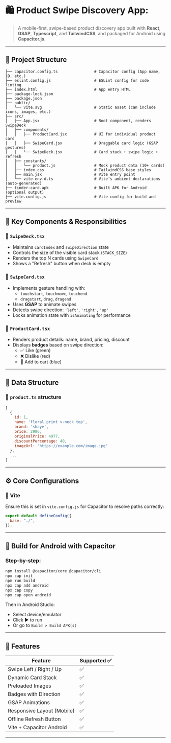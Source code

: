 # 🛍️ Product Swipe Discovery App:

> A mobile-first, swipe-based product discovery app built with **React**, **GSAP**, **Typescript**, and **TailwindCSS**, and packaged for Android using **Capacitor.js**.

---

## 📁 Project Structure

```
├── capacitor.config.ts                # Capacitor config (App name, ID, etc.)
├── eslint.config.js                   # ESLint config for code linting
├── index.html                         # App entry HTML
├── package-lock.json
├── package.json
├── public/
│   └── vite.svg                       # Static asset (can include icons, images, etc.)
├── src/
│   ├── App.jsx                        # Root component, renders SwipeDeck
│   ├── components/
│   │   ├── ProductCard.jsx            # UI for individual product card
│   │   ├── SwipeCard.jsx              # Draggable card logic (GSAP gestures)
│   │   └── SwipeDeck.jsx              # Card stack + swipe logic + refresh
│   ├── constants/
│   │   └── product.js                 # Mock product data (10+ cards)
│   ├── index.css                      # TailwindCSS base styles
│   ├── main.jsx                       # Vite entry point
│   └── vite-env.d.ts                  # Vite’s ambient declarations (auto-generated)
├── tinder-card.apk                    # Built APK for Android (optional output)
├── vite.config.js                     # Vite config for build and preview
```

---

## 🧩 Key Components & Responsibilities

### 🔹 `SwipeDeck.tsx`

- Maintains `cardIndex` and `swipeDirection` state
- Controls the size of the visible card stack (`STACK_SIZE`)
- Renders the top N cards using `SwipeCard`
- Shows a "Refresh" button when deck is empty

### 🔹 `SwipeCard.tsx`

- Implements gesture handling with:
  - `touchstart`, `touchmove`, `touchend`
  - `dragstart`, `drag`, `dragend`
- Uses **GSAP** to animate swipes
- Detects swipe direction: `'left'`, `'right'`, `'up'`
- Locks animation state with `isAnimating` for performance

### 🔹 `ProductCard.tsx`

- Renders product details: name, brand, pricing, discount
- Displays **badges** based on swipe direction:
  - ✅ Like (green)
  - ❌ Dislike (red)
  - 🛒 Add to cart (blue)

---

## 🧾 Data Structure

### 🔸 `product.ts` structure

```js
[
  {
    id: 1,
    name: 'floral print v-neck top',
    brand: 'shaye',
    price: 2986,
    originalPrice: 4977,
    discountPercentage: 40,
    imageUrl: 'https://example.com/image.jpg'
  },
  ...
]
```

---

## ⚙️ Core Configurations

### 🔸 Vite

Ensure this is set in `vite.config.js` for Capacitor to resolve paths correctly:

```js
export default defineConfig({
  base: "./",
});
```

---

## 📲 Build for Android with Capacitor

### Step-by-step:

```bash
npm install @capacitor/core @capacitor/cli
npx cap init
npm run build
npx cap add android
npx cap copy
npx cap open android
```

Then in Android Studio:

- Select device/emulator
- Click ▶️ to run
- Or go to `Build > Build APK(s)`

---

## 🧠 Features

| Feature                    | Supported ✅ |
| -------------------------- | ------------ |
| Swipe Left / Right / Up    | ✅           |
| Dynamic Card Stack         | ✅           |
| Preloaded Images           | ✅           |
| Badges with Direction      | ✅           |
| GSAP Animations            | ✅           |
| Responsive Layout (Mobile) | ✅           |
| Offline Refresh Button     | ✅           |
| Vite + Capacitor Android   | ✅           |

---
